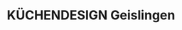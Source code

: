 ---
title: "KÜCHENDESIGN Geislingen"
url: /geislingen-an-der-steige/kuechendesign-geislingen/
shop: Küchen
---